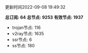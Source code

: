 更新时间2022-09-08 19:49:32

**总订阅: 64**
**总节点: 9253**
**有效节点: 1937**
- trojan节点: 116
- v2ray节点: 1635
- ssr节点: 6
- ss节点: 180
